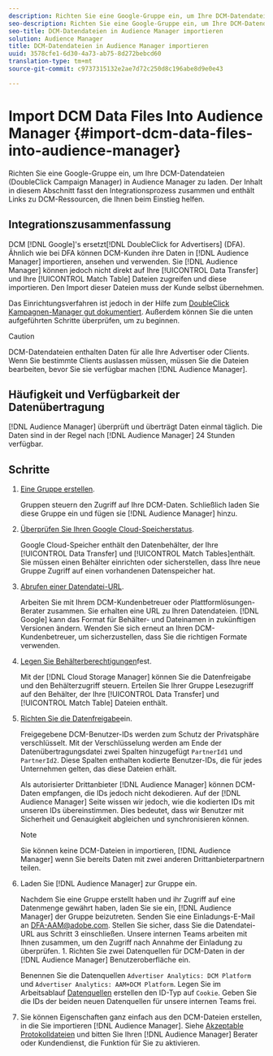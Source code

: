 ```yaml
---
description: Richten Sie eine Google-Gruppe ein, um Ihre DCM-Datendateien (DoubleClick Campaign Manager) in Audience Manager zu laden. Der Inhalt in diesem Abschnitt fasst den Integrationsprozess zusammen und enthält Links zu DCM-Ressourcen, die Ihnen beim Einstieg helfen.
seo-description: Richten Sie eine Google-Gruppe ein, um Ihre DCM-Datendateien (DoubleClick Campaign Manager) in Audience Manager zu laden. Der Inhalt in diesem Abschnitt fasst den Integrationsprozess zusammen und enthält Links zu DCM-Ressourcen, die Ihnen beim Einstieg helfen.
seo-title: DCM-Datendateien in Audience Manager importieren
solution: Audience Manager
title: DCM-Datendateien in Audience Manager importieren
uuid: 3578cfe1-6d30-4a73-ab75-8d272bebcd60
translation-type: tm+mt
source-git-commit: c9737315132e2ae7d72c250d8c196abe8d9e0e43

---
```



# Import DCM Data Files Into Audience Manager {#import-dcm-data-files-into-audience-manager}

Richten Sie eine Google-Gruppe ein, um Ihre DCM-Datendateien (DoubleClick Campaign Manager) in Audience Manager zu laden. Der Inhalt in diesem Abschnitt fasst den Integrationsprozess zusammen und enthält Links zu DCM-Ressourcen, die Ihnen beim Einstieg helfen.

## Integrationszusammenfassung

DCM [!DNL Google]'s ersetzt[!DNL DoubleClick for Advertisers] (DFA). Ähnlich wie bei DFA können DCM-Kunden ihre Daten in [!DNL Audience Manager] importieren, ansehen und verwenden. Sie [!DNL Audience Manager] können jedoch nicht direkt auf Ihre [!UICONTROL Data Transfer] und Ihre [!UICONTROL Match Table] Dateien zugreifen und diese importieren. Den Import dieser Dateien muss der Kunde selbst übernehmen.

Das Einrichtungsverfahren ist jedoch in der Hilfe zum [DoubleClick Kampagnen-Manager gut dokumentiert](https://support.google.com/dcm/partner/answer/2941575?hl=en&ref_topic=6107456). Außerdem können Sie die unten aufgeführten Schritte überprüfen, um zu beginnen.

>[!CAUTION]
>
>DCM-Datendateien enthalten Daten für alle Ihre Advertiser oder Clients. Wenn Sie bestimmte Clients auslassen müssen, müssen Sie die Dateien bearbeiten, bevor Sie sie verfügbar machen [!DNL Audience Manager].

## Häufigkeit und Verfügbarkeit der Datenübertragung

[!DNL Audience Manager] überprüft und überträgt Daten einmal täglich. Die Daten sind in der Regel nach [!DNL Audience Manager] 24 Stunden verfügbar.

## Schritte

1. [Eine Gruppe erstellen](https://support.google.com/dcm/partner/answer/3370419?hl=en&ref_topic=6107456).

   Gruppen steuern den Zugriff auf Ihre DCM-Daten. Schließlich laden Sie diese Gruppe ein und fügen sie [!DNL Audience Manager] hinzu.

1. [Überprüfen Sie Ihren Google Cloud-Speicherstatus](https://support.google.com/dcm/partner/answer/3370481?hl=en&ref_topic=6107456).

   Google Cloud-Speicher enthält den Datenbehälter, der Ihre [!UICONTROL Data Transfer] und [!UICONTROL Match Tables]enthält. Sie müssen einen Behälter einrichten oder sicherstellen, dass Ihre neue Gruppe Zugriff auf einen vorhandenen Datenspeicher hat.

1. [Abrufen einer Datendatei-URL](https://support.google.com/dcm/partner/answer/3370482?hl=en&ref_topic=6107456).

   Arbeiten Sie mit Ihrem DCM-Kundenbetreuer oder Plattformlösungen-Berater zusammen. Sie erhalten eine URL zu Ihren Datendateien. [!DNL Google] kann das Format für Behälter- und Dateinamen in zukünftigen Versionen ändern. Wenden Sie sich erneut an Ihren DCM-Kundenbetreuer, um sicherzustellen, dass Sie die richtigen Formate verwenden.

1. [Legen Sie Behälterberechtigungen](https://cloud.google.com/storage/docs/cloud-console?csw=1#_bucketpermission)fest.

   Mit der [!DNL Cloud Storage Manager] können Sie die Datenfreigabe und den Behälterzugriff steuern. Erteilen Sie Ihrer Gruppe Lesezugriff auf den Behälter, der Ihre [!UICONTROL Data Transfer] und [!UICONTROL Match Table] Dateien enthält.

1. [Richten Sie die Datenfreigabe](https://support.google.com/dcm/partner/answer/6206106?hl=en)ein.

   Freigegebene DCM-Benutzer-IDs werden zum Schutz der Privatsphäre verschlüsselt. Mit der Verschlüsselung werden am Ende der Datenübertragungsdatei zwei Spalten hinzugefügt `PartnerId1` und `PartnerId2`. Diese Spalten enthalten kodierte Benutzer-IDs, die für jedes Unternehmen gelten, das diese Dateien erhält.

   Als autorisierter Drittanbieter [!DNL Audience Manager] können DCM-Daten empfangen, die IDs jedoch nicht dekodieren. Auf der [!DNL Audience Manager] Seite wissen wir jedoch, wie die kodierten IDs mit unseren IDs übereinstimmen. Dies bedeutet, dass wir Benutzer mit Sicherheit und Genauigkeit abgleichen und synchronisieren können.

   >[!NOTE]
   >Sie können keine DCM-Dateien in importieren, [!DNL Audience Manager] wenn Sie bereits Daten mit zwei anderen Drittanbieterpartnern teilen.

1. Laden Sie [!DNL Audience Manager] zur Gruppe ein.

   Nachdem Sie eine Gruppe erstellt haben und ihr Zugriff auf eine Datenmenge gewährt haben, laden Sie sie ein, [!DNL Audience Manager] der Gruppe beizutreten. Senden Sie eine Einladungs-E-Mail an DFA-AAM@adobe.com. Stellen Sie sicher, dass Sie die Datendatei-URL aus Schritt 3 einschließen. Unsere internen Teams arbeiten mit Ihnen zusammen, um den Zugriff nach Annahme der Einladung zu überprüfen. 1. Richten Sie zwei Datenquellen für DCM-Daten in der [!DNL Audience Manager] Benutzeroberfläche ein.

   Benennen Sie die Datenquellen `Advertiser Analytics: DCM Platform` und `Advertiser Analytics: AAM+DCM Platform`. Legen Sie im Arbeitsablauf [Datenquellen](../../../features/manage-datasources.md#create-data-source) erstellen den ID-Typ auf `Cookie`. Geben Sie die IDs der beiden neuen Datenquellen für unsere internen Teams frei.

1. Sie können Eigenschaften ganz einfach aus den DCM-Dateien erstellen, in die Sie importieren [!DNL Audience Manager]. Siehe [Akzeptable Protokolldateien](../../../integration/media-data-integration/actionable-log-files.md) und bitten Sie Ihren [!DNL Audience Manager] Berater oder Kundendienst, die Funktion für Sie zu aktivieren.
